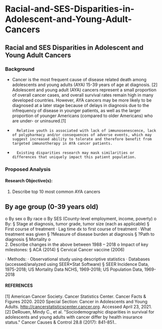 # Racial-and-SES-Disparities-in-Adolescent-and-Young-Adult-Cancers

## Racial and SES Disparities in Adolescent and Young Adult Cancers

### Background
-   Cancer is the most frequent cause of disease related death among adolescents and young adults (AYA) 15-39 years of age at diagnosis. [2]
Adolescent and young adult (AYA) cancers represent a small proportion of overall cancer cases, and overall survival rates remain high in many developed countries. However, AYA cancers may be more likely to be diagnosed at a later stage because of delays in diagnosis due to the infrequency of disease in younger patients, as well as the larger proportion of younger Americans (compared to older Americans) who are under- or uninsured.[1]

-   	Relative youth is associated with lack of immunosenescence, lack of polypharmacy and/or consequences of adverse events, which may suggest increased ability to tolerate and therefore benefit from targeted immunotherapy in AYA cancer patients.


-   	Existing disparities research may mask similarities or differences that uniquely impact this patient population.

### Proposed Analysis
#### 	Research Objective(s):
1. 	Describe top 10 most common AYA cancers
 ## By age group (0-39 years old)
o   By sex
o   By race
o   By SES (County-level employment, income, poverty)
o   By:
   §  Stage at diagnosis, tumor grade, tumor size (each as applicable)
   §  First course of treatment
·   	Lag time dx to first course of treatment
·   	What treatment was given
§  ?Measure of disease burden at diagnosis
§  ?Path to diagnosis
§  Mortality
o    
2. 	Describe changes in the above between 1988 – 2018
o   Impact of key milestones:
§  ACA (2014)
§  Cervical Cancer vaccine (2006)
 
·   	Methods:
·   	Observational study using descriptive statistics
·   	Databases (accessed/analyzed using SEER*Stat Software)
§  SEER Incidence Data, 1975-2018; US Mortality Data NCHS, 1969-2018; US Population Data, 1969-2018
 

#### REFERENCES
[1] American Cancer Society. Cancer Statistics Center. Cancer Facts & Figures 2020. 2020 Special Section: Cancer in Adolescents and Young Adults. http://cancerstatisticscenter.cancer.org. Accessed April 23, 2021.
[2] DeRouen, Mindy C., et al. "Sociodemographic disparities in survival for adolescents and young adults with cancer differ by health insurance status." Cancer Causes & Control 28.8 (2017): 841-851..

